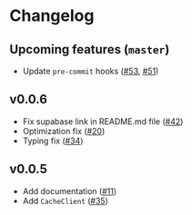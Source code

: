 # Changelog

## Upcoming features (`master`)

- Update `pre-commit` hooks ([#53](https://github.com/makridenko/supadantic/issues/53), [#51](https://github.com/makridenko/supadantic/issues/51))


## v0.0.6

- Fix supabase link in README.md file ([#42](https://github.com/makridenko/supadantic/issues/42))
- Optimization fix ([#20](https://github.com/makridenko/supadantic/issues/20))
- Typing fix ([#34](https://github.com/makridenko/supadantic/issues/34))

## v0.0.5

- Add documentation ([#11](https://github.com/makridenko/supadantic/issues/11))
- Add `CacheClient` ([#35](https://github.com/makridenko/supadantic/issues/35))
